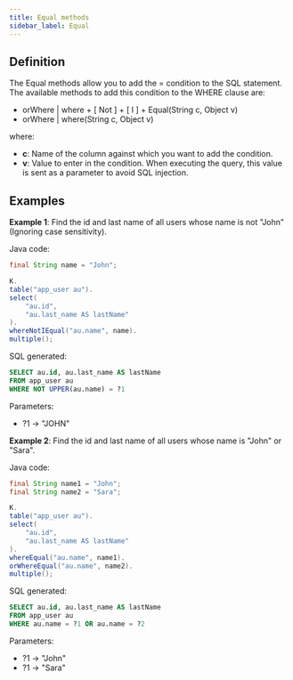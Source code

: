 ```yaml
---
title: Equal methods
sidebar_label: Equal
---
```


## Definition

The Equal methods allow you to add the = condition to the SQL statement. The available methods to add this condition to the WHERE clause are:

- orWhere | where + [ Not ] + [ I ] + Equal(String c, Object v)
- orWhere | where(String c, Object v)

where:

- **c**: Name of the column against which you want to add the condition.
- **v**: Value to enter in the condition. When executing the query, this value is sent as a parameter to avoid SQL injection.

## Examples

**Example 1**: Find the id and last name of all users whose name is not "John" (Ignoring case sensitivity).

Java code:

```java
final String name = "John";

K.
table("app_user au").
select(
    "au.id",
    "au.last_name AS lastName"
).
whereNotIEqual("au.name", name).
multiple();
```

SQL generated:

```sql
SELECT au.id, au.last_name AS lastName
FROM app_user au
WHERE NOT UPPER(au.name) = ?1
```

Parameters:

- ?1 → "JOHN"

**Example 2**: Find the id and last name of all users whose name is "John" or "Sara".

Java code:

```java
final String name1 = "John";
final String name2 = "Sara";

K.
table("app_user au").
select(
    "au.id",
    "au.last_name AS lastName"
).
whereEqual("au.name", name1).
orWhereEqual("au.name", name2).
multiple();
```

SQL generated:

```sql
SELECT au.id, au.last_name AS lastName
FROM app_user au
WHERE au.name = ?1 OR au.name = ?2
```

Parameters:

- ?1 → "John"
- ?1 → "Sara"